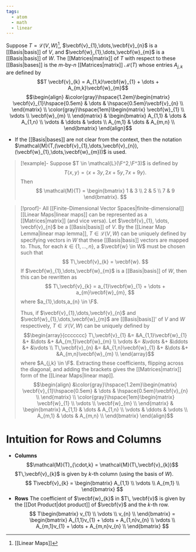 ```yaml
---
tags:
  - atom
  - math
  - linear
---
```

Suppose $T = \mathcal{L}(V,W)$[^1], $\vecbf{v}_{1},\dots,\vecbf{v}_{n}$ is a [[Basis|basis]] of $V$, and $\vecbf{w}_{1},\dots,\vecbf{w}_{m}$ is a [[Basis|basis]] of $W$. The [[Matrices|matrix]] of $T$ with respect to these [[Basis|bases]] is the $m$-by-$n$ [[Matrices|matrix]] $\mathcal{M}(T)$ whose entries $A_{j,k}$ are defined by
$$T \vecbf{v}_{k} = A_{1,k}\vecbf{w}_{1} + \dots + A_{m,k}\vecbf{w}_{m}$$
$$\begin{align}
	&\color{gray}\hspace{1.2em}\begin{matrix}
		\vecbf{v}_{1}\hspace{0.5em} & \dots & \hspace{0.5em}\vecbf{v}_{n} \\
	\end{matrix} \\
	\color{gray}\hspace{1em}\begin{matrix}
		\vecbf{w}_{1} \\ \vdots \\ \vecbf{w}_{m} \\
	\end{matrix} &
	\begin{bmatrix}
		A_{1,1} & \dots & A_{1,n} \\
		\vdots & \ddots & \vdots \\
		A_{m,1} & \dots & A_{m,n} \\
	\end{bmatrix}
\end{align}$$
- If the [[Basis|bases]] are not clear from the context, then the notation $\mathcal{M}(T,(\vecbf{v}_{1},\dots,\vecbf{v}_{n}), (\vecbf{w}_{1},\dots,\vecbf{w}_{m}))$ is used.

> [!example]-
> Suppose $T \in \mathcal{L}(\F^2,\F^3)$ is defined by
> $$ T\langle x,y \rangle = \left< x + 3y, 2x + 5y, 7x + 9y \right>. $$
> Then
> $$ \mathcal{M}(T) = \begin{bmatrix}
> 	1 & 3 \\
> 	2 & 5 \\
> 	7 & 9
> \end{bmatrix}. $$

> [!proof]- All [[Finite-Dimensional Vector Spaces|finite-dimensional]] [[Linear Maps|linear maps]] can be represented as a [[Matrices|matrix]] (and vice versa).
> Let $\vecbf{v}_{1}, \dots, \vecbf{v}_{n}$ be a [[Basis|basis]] of $V$. By the [[Linear Map Lemma|linear map lemma]], $T \in \mathcal{L}(V,W)$ can be uniquely defined by specifying vectors in $W$ that these [[Basis|basis]] vectors are mapped to. Thus, for each $k \in \{ 1,\dots,n \}$, a $\vecbf{w} \in W$ must be chosen such that
> $$ T\,\vecbf{v}_{k} = \vecbf{w}. $$
> If $\vecbf{w}_{1},\dots,\vecbf{w}_{m}$ is a [[Basis|basis]] of $W$, then this can be rewritten as
> $$ T\,\vecbf{v}_{k} = a_{1}\vecbf{w}_{1} + \dots + a_{m}\vecbf{w}_{m}, $$
> where $a_{1},\dots,a_{n} \in \F$.
> 
> Thus, if $\vecbf{v}_{1},\dots,\vecbf{v}_{n}$ and $\vecbf{w}_{1},\dots,\vecbf{w}_{m}$ are [[Basis|basis]]' of $V$ and $W$ respectively, $T \in \mathcal{L}(V,W)$ can be uniquely defined by
> $$\begin{array}{ccccccc}
> 	T\,\vecbf{v}_{1} &= &A_{1,1}\vecbf{w}_{1} &+ &\dots &+ &A_{m,1}\vecbf{w}_{m} \\
> 	\vdots &= &\vdots &+ &\ddots &+ &\vdots \\
> 	T\,\vecbf{v}_{n} &= &A_{1,n}\vecbf{w}_{1} &+ &\dots &+ &A_{m,n}\vecbf{w}_{m} \\
> \end{array}$$
> where $A_{j,k} \in \F$. Extracting these coefficients, flipping across the diagonal, and adding the brackets gives the [[Matrices|matrix]] form of the [[Linear Maps|linear map]].
> $$\begin{align}
> 	&\color{gray}\hspace{1.2em}\begin{matrix}
> 		\vecbf{v}_{1}\hspace{0.5em} & \dots & \hspace{0.5em}\vecbf{v}_{n} \\
> 	\end{matrix} \\
> 	\color{gray}\hspace{1em}\begin{matrix}
> 		\vecbf{w}_{1} \\ \vdots \\ \vecbf{w}_{m} \\
> 	\end{matrix} &
> 	\begin{bmatrix}
> 		A_{1,1} & \dots & A_{1,n} \\
> 		\vdots & \ddots & \vdots \\
> 		A_{m,1} & \dots & A_{m,n} \\
> 	\end{bmatrix}
> \end{align}$$

# Intuition for Rows and Columns

- **Columns**
  $$\mathcal{M}(T)_{\cdot,k} = \mathcal{M}(T\,\vecbf{v}_{k})$$
  $T\,\vecbf{v}_{k}$ is given by $k$-th column (using the basis of $W$).
 $$ T\vecbf{v}_{k} = \begin{bmatrix}
	A_{1,1} \\
	\vdots \\
	A_{m,1} \\
\end{bmatrix} $$ 
- **Rows**
  The coefficient of $\vecbf{w}_{k}$ in $T\, \vecbf{v}$ is given by the [[Dot Product|dot product]] of $\vecbf{v}$ and the $k$-th row.
$$ T\begin{bmatrix}
	v_{1} \\
	\vdots \\
	v_{n} \\
\end{bmatrix} = \begin{bmatrix}
	A_{1,1}v_{1} + \dots + A_{1,n}v_{n} \\
	\vdots \\
	A_{m,1}v_{1} + \dots + A_{m,n}v_{n} \\
\end{bmatrix} $$

[^1]: [[Linear Maps]]
